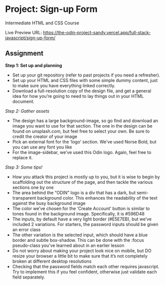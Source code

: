 
# Project: Sign-up Form

Intermediate HTML and CSS Course

Live Preview URL: https://the-odin-project-sandy.vercel.app/full-stack-javascript/sign-up-form/

## Assignment

**Step 1: Set up and planning**
* Set up your git repository (refer to past projects if you need a refresher).
* Set up your HTML and CSS files with some simple dummy content, just to make sure you have everything linked correctly.
* Download a full-resolution copy of the design file, and get a general idea for how you’re going to need to lay things out in your HTML document.

*Step 2: Gather assets* 

* The design has a large background-image, so go find and download an image you want to use for that section. The one in the design can be found on unsplash.com, but feel free to select your own. Be sure to credit the creator of your image
* Pick an external font for the ‘logo’ section. We’ve used Norse Bold, but you can use any font you like
* For the image-sidebar, we’ve used this Odin logo. Again, feel free to replace it.

*Step 3: Some tips!*

* How you attack this project is mostly up to you, but it is wise to begin by scaffolding out the structure of the page, and then tackle the various sections one by one
* The area behind the “ODIN” logo is a div that has a dark, but semi-transparent background color. This enhances the readability of the text against the busy background image
* The color we’ve chosen for the ‘Create Account’ button is similar to tones found in the background image. Specifically, it is #596D48
* The inputs, by default have a very light border (#E5E7EB), but we’ve included 2 variations. For starters, the password inputs should be given an error class
* The other variation is the selected input, which should have a blue border and subtle box-shadow. This can be done with the :focus pseudo-class you’ve learned about in an earlier lesson
* Do not worry about making your project look nice on mobile, but DO resize your browser a little bit to make sure that it’s not completely broken at different desktop resolutions
* Checking that the password fields match each other requires javascript. Try to implement this if you feel confident, otherwise just validate each field separately.
